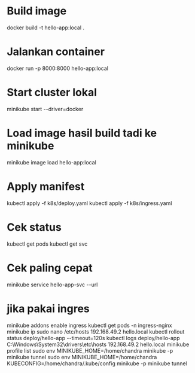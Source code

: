 # Build image
docker build -t hello-app:local .
# Jalankan container
docker run -p 8000:8000 hello-app:local

# Start cluster lokal
minikube start --driver=docker
# Load image hasil build tadi ke minikube
minikube image load hello-app:local
# Apply manifest
kubectl apply -f k8s/deploy.yaml
kubectl apply -f k8s/ingress.yaml

# Cek status
kubectl get pods
kubectl get svc

# Cek paling cepat
minikube service hello-app-svc --url

# jika pakai ingres
minikube addons enable ingress
kubectl get pods -n ingress-nginx
minikube ip
sudo nano /etc/hosts
192.168.49.2   hello.local
kubectl rollout status deploy/hello-app --timeout=120s
kubectl logs deploy/hello-app
C:\Windows\System32\drivers\etc\hosts
192.168.49.2   hello.local
minikube profile list
sudo env MINIKUBE_HOME=/home/chandra minikube -p minikube tunnel
sudo env MINIKUBE_HOME=/home/chandra KUBECONFIG=/home/chandra/.kube/config minikube -p minikube tunnel

